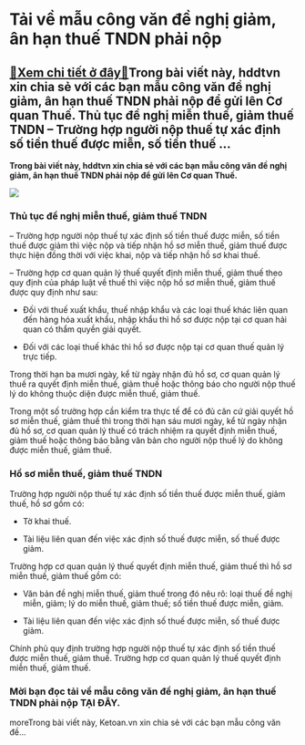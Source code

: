 Tải về mẫu công văn đề nghị giảm, ân hạn thuế TNDN phải nộp
===========================================================

[:gift:Xem chi tiết ở đây:gift:](https://hddtvn.com/tai-ve-mau-cong-van-de-nghi-giam-an-han-thue-tndn-phai-nop/)Trong bài viết này, hddtvn xin chia sẻ với các bạn mẫu công văn đề nghị giảm, ân hạn thuế TNDN phải nộp để gửi lên Cơ quan Thuế. Thủ tục đề nghị miễn thuế, giảm thuế TNDN – Trường hợp người nộp thuế tự xác định số tiền thuế được miễn, số tiền thuế …
---------------------------------------------------------------------------------------------------------------------------------------------------------------------------------------------------------------------------------------------------------

**Trong bài viết này, hddtvn xin chia sẻ với các bạn mẫu công văn đề nghị giảm, ân hạn thuế TNDN phải nộp để gửi lên Cơ quan Thuế.**


![](https://hddtvn.com/wp-content/uploads/2021/01/Ag9GDAI.png)


### Thủ tục đề nghị miễn thuế, giảm thuế TNDN


– Trường hợp người nộp thuế tự xác định số tiền thuế được miễn, số tiền thuế được giảm thì việc nộp và tiếp nhận hồ sơ miễn thuế, giảm thuế được thực hiện đồng thời với việc khai, nộp và tiếp nhận hồ sơ khai thuế.


– Trường hợp cơ quan quản lý thuế quyết định miễn thuế, giảm thuế theo quy định của pháp luật về thuế thì việc nộp hồ sơ miễn thuế, giảm thuế được quy định như sau:




* Đối với thuế xuất khẩu, thuế nhập khẩu và các loại thuế khác liên quan đến hàng hóa xuất khẩu, nhập khẩu thì hồ sơ được nộp tại cơ quan hải quan có thẩm quyền giải quyết.

* Đối với các loại thuế khác thì hồ sơ được nộp tại cơ quan thuế quản lý trực tiếp.



Trong thời hạn ba mươi ngày, kể từ ngày nhận đủ hồ sơ, cơ quan quản lý thuế ra quyết định miễn thuế, giảm thuế hoặc thông báo cho người nộp thuế lý do không thuộc diện được miễn thuế, giảm thuế.


Trong một số trường hợp cần kiểm tra thực tế để có đủ căn cứ giải quyết hồ sơ miễn thuế, giảm thuế thì trong thời hạn sáu mươi ngày, kể từ ngày nhận đủ hồ sơ, cơ quan quản lý thuế có trách nhiệm ra quyết định miễn thuế, giảm thuế hoặc thông báo bằng văn bản cho người nộp thuế lý do không được miễn thuế, giảm thuế.


### Hồ sơ miễn thuế, giảm thuế TNDN


Trường hợp người nộp thuế tự xác định số tiền thuế được miễn thuế, giảm thuế, hồ sơ gồm có:




* Tờ khai thuế.

* Tài liệu liên quan đến việc xác định số thuế được miễn, số thuế được giảm.



Trường hợp cơ quan quản lý thuế quyết định miễn thuế, giảm thuế thì hồ sơ miễn thuế, giảm thuế gồm có:




* Văn bản đề nghị miễn thuế, giảm thuế trong đó nêu rõ: loại thuế đề nghị miễn, giảm; lý do miễn thuế, giảm thuế; số tiền thuế được miễn, giảm.

* Tài liệu liên quan đến việc xác định số thuế được miễn, số thuế được giảm.



Chính phủ quy định trường hợp người nộp thuế tự xác định số tiền thuế được miễn thuế, giảm thuế. Trường hợp cơ quan quản lý thuế quyết định miễn thuế, giảm thuế.


### Mời bạn đọc tải về mẫu công văn đề nghị giảm, ân hạn thuế TNDN phải nộp **TẠI ĐÂY**.


moreTrong bài viết này, Ketoan.vn xin chia sẻ với các bạn mẫu công văn đề…

